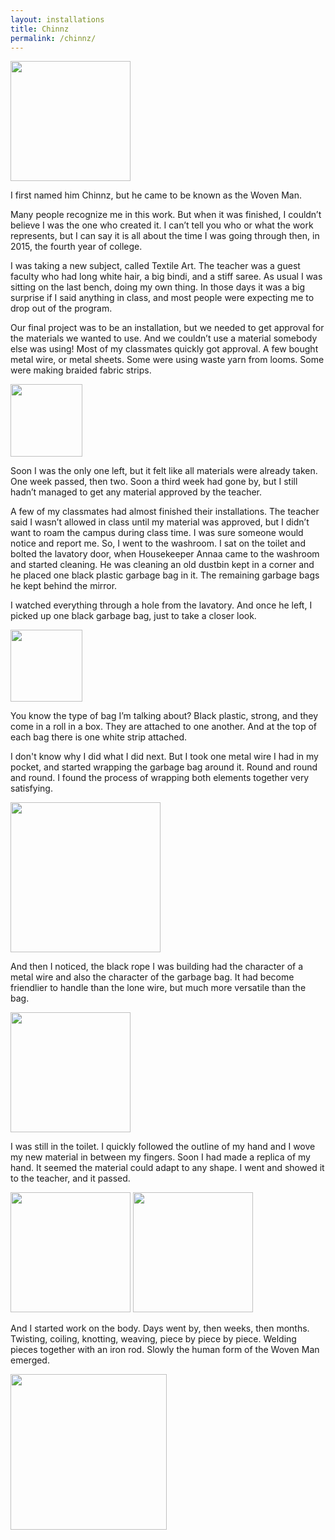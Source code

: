 ```yaml
---
layout: installations
title: Chinnz
permalink: /chinnz/
---
```


<div class="flex-container" class="alignright">
 <img src="../images/chinnz/chinnz1.jpg" style="width: 20vw; min-width: 6em">
</div>

I first named him Chinnz, but he came to be known as the Woven Man.

Many people recognize me in this work. But when it was finished, I couldn’t believe I was the one who created it. I can’t tell you who or what the work represents, but I can say it is all about the time I was going through then, in 2015, the fourth year of college.


I was taking a new subject, called Textile Art.  The teacher was a guest faculty who had long white hair, a big bindi, and a stiff saree. As usual I was sitting on the last bench, doing my own thing. In those days it was a big surprise if I said anything in class, and most people were expecting me to drop out of the program.

Our final project was to be an installation, but we needed to get approval for the materials we wanted to use.  And we couldn’t use a material somebody else was using! Most of my classmates quickly got approval.  A few bought metal wire, or metal sheets.  Some were using waste yarn from looms. Some were making braided fabric strips.  

<div class="flex-container">
  <img src="../images/chinnz/chinnz9.jpg" style="width: 12vw; min-width: 8em">
</div>

Soon I was the only one left, but it felt like all materials were already taken.  One week passed, then two.  Soon a third week had gone by, but I still hadn’t managed to get any material approved by the teacher.

A few of my classmates had almost finished their installations.  The teacher said I wasn’t allowed in class until my material was approved, but I didn’t want to roam the campus during class time. I was sure someone would notice and report me.  So, I went to the washroom. I sat on the toilet and bolted the lavatory door, when Housekeeper Annaa came to the washroom and started cleaning.  He was cleaning an old dustbin kept in a corner and he placed one black plastic garbage bag in it.  The remaining garbage bags he kept behind the mirror. 

I watched everything through a hole from the lavatory.  And once he left, I picked up one black garbage bag, just to take a closer look.

<div class="flex-container">
 <img src="../images/chinnz/chinnz8.jpg" style="width: 12vw; min-width: 8em">
</div>

 
You know the type of bag I’m talking about?  Black plastic, strong, and they come in a roll in a box.  They are attached to one another.  And at the top of each bag there is one white strip attached.
 
I don't know why I did what I did next.  But I took one metal wire I had in my pocket, and started wrapping the garbage bag around it.  Round and round and round. I found the process of wrapping both elements together very satisfying.

<div class="flex-container">
 <img src="../images/chinnz/chinnz5.jpg" style="width: 25vw; min-width: 8em">
</div>  

And then I noticed, the black rope I was building had the character of a metal wire and also the  character of the garbage bag. It had become friendlier to handle than the lone wire, but much more versatile than the bag.

<div class="flex-container">
 <img src="../images/chinnz/chinnz2.jpg" style="width: 20vw; min-width: 8em">
</div>


I was still in the toilet. I quickly followed the outline of my hand and I wove my new material in between my fingers.  Soon I had made a replica of my hand. It seemed the material could adapt to any shape.  I went and showed it to the teacher, and it passed.

 

<div class="flex-container">
 <img src="../images/chinnz/chinnz4.jpg" style="width: 20vw; min-width: 8em">
  <img src="../images/chinnz/chinnz6.jpg" style="width: 20vw; min-width: 8em">
</div>

And I started work on the body.  Days went by, then weeks, then months. Twisting, coiling, knotting, weaving, piece by piece by piece. 
Welding pieces together with an iron rod.  Slowly the human form of the Woven Man emerged.


<div class="flex-container">
 <img src="../images/chinnz/chinnz10.jpg" style="width: 26vw; min-width: 8em">
</div>
